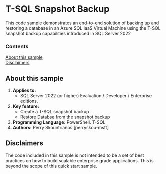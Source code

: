 # T-SQL Snapshot Backup
This code sample demonstrates an end-to-end solution of backing up and restoring a database in an Azure SQL IaaS Virtual Machine using the T-SQL snapshot backup capabilities introduced in SQL Server 2022

### Contents

[About this sample](#about-this-sample)<br/>
[Disclaimers](#disclaimers)<br/>

<a name=about-this-sample></a>

## About this sample

1. **Applies to:**
	- SQL Server 2022 (or higher) Evaluation / Developer / Enterprise editions.
2. **Key feature:**
	- Create a T-SQL snapshot backup 
	- Restore Databse from the snapshot backup
3. **Programming Language:** PowerShell. T-SQL
5. **Authors:** Perry Skountrianos [perryskou-msft]

<a name=disclaimers></a>

## Disclaimers
The code included in this sample is not intended to be a set of best practices on how to build scalable enterprise grade applications. This is beyond the scope of this quick start sample.
